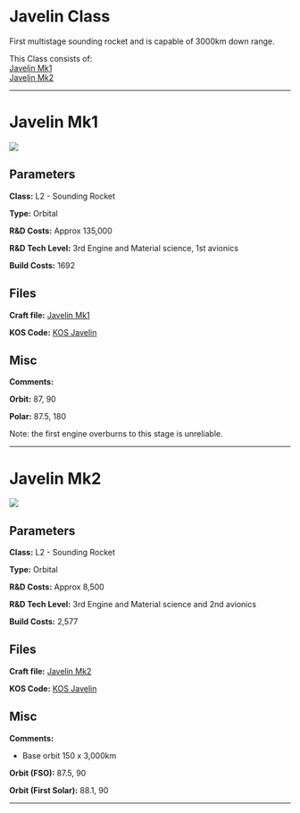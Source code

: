 # Javelin Class

First multistage sounding rocket and is capable of 3000km down range. 

This Class consists of:\
[Javelin Mk1](#Javelin-Mk1)\
[Javelin Mk2](#Javelin-Mk2)

***

# Javelin Mk1
![](https://i.imgur.com/Mk9Pnc3.png)

## Parameters
**Class:** L2 - Sounding Rocket

**Type:** Orbital

**R&D Costs:** Approx 135,000

**R&D Tech Level:** 3rd Engine and Material science, 1st avionics

**Build Costs:** 1692
## Files
**Craft file:** [Javelin Mk1](https://github.com/pike82/KSP-V1.12.3-RP-1/blob/master/Craft/Javelin%20Mk1.craft)

**KOS Code:** [KOS Javelin](https://github.com/pike82/KSP-V1.12.3-RP-1/blob/master/Sounding_Rockets/Javelin.ks)
## Misc
**Comments:** 
 
**Orbit:** 87, 90

**Polar:** 87.5, 180

Note: the first engine overburns to this stage is unreliable.

***

# Javelin Mk2
![](https://i.imgur.com/pitWXQs.png)

## Parameters
**Class:** L2 - Sounding Rocket

**Type:** Orbital

**R&D Costs:** Approx 8,500

**R&D Tech Level:** 3rd Engine and Material science and 2nd avionics

**Build Costs:** 2,577
## Files
**Craft file:** [Javelin Mk2](https://github.com/pike82/KSP-V1.12.3-RP-1/blob/master/Craft/Javelin%20Mk2.craft)

**KOS Code:** [KOS Javelin](https://github.com/pike82/KSP-V1.12.3-RP-1/blob/master/Sounding_Rockets/Javelin.ks)
## Misc
**Comments:** 
 
* Base orbit 150 x 3,000km

**Orbit (FSO):** 87.5, 90 

**Orbit (First Solar):** 88.1, 90

***